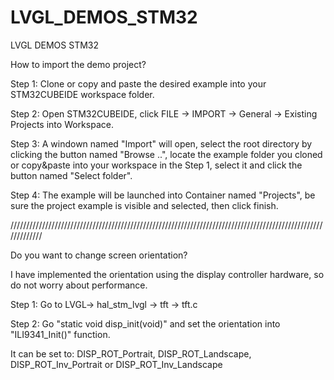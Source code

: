 # LVGL_DEMOS_STM32
 LVGL DEMOS STM32


How to import the demo project?

Step 1: Clone or copy and paste the desired example into your STM32CUBEIDE workspace folder.

Step 2: Open STM32CUBEIDE, click FILE -> IMPORT -> General -> Existing Projects into Workspace.

Step 3: A windown named "Import" will open, select the root directory by clicking the button named 
        "Browse ..", locate the example folder you cloned or copy&paste into your workspace in the Step 1, 
        select it and click the button named "Select folder".
        
Step 4: The example will be launched into Container named "Projects", be sure the project example is 
        visible and selected, then click finish. 

/////////////////////////////////////////////////////////////////////////////////////////////////////////////


Do you want to change screen orientation?

I have implemented the orientation using the display controller hardware, so do not worry about performance.

Step 1: Go to LVGL-> hal_stm_lvgl -> tft -> tft.c

Step 2: Go "static void disp_init(void)" and set the orientation into "ILI9341_Init()" function.

It can be set to: DISP_ROT_Portrait, DISP_ROT_Landscape, DISP_ROT_Inv_Portrait or DISP_ROT_Inv_Landscape
